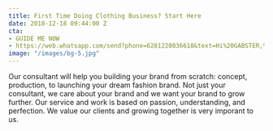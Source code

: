 ```yaml
---
title: First Time Doing Clothing Business? Start Here
date: 2018-12-18 09:44:00 Z
cta:
- GUIDE ME NOW
- https://web.whatsapp.com/send?phone=6281220836618&text=Hi%20GABSTER,%20i%20need%20info%20for%20your%20services.%20Can%20you%20help%20me?
image: "/images/bg-5.jpg"
---
```


Our consultant will help you building your brand from scratch: concept, production, to launching your dream fashion brand. Not just your consultant, we care about your brand and we want your brand to grow further. Our service and work is based on passion, understanding, and perfection. We value our clients and growing together is very imporant to us.
